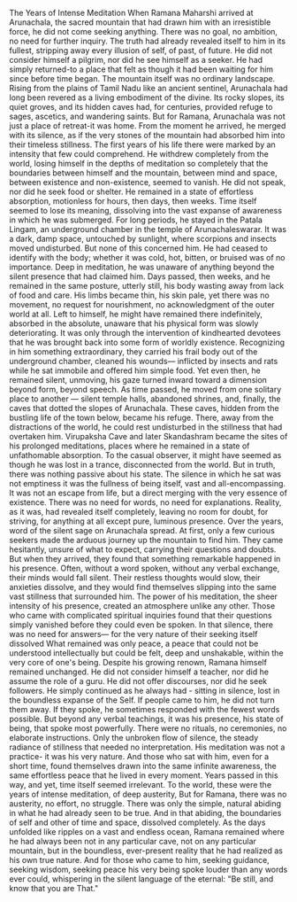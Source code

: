The Years of Intense Meditation
When Ramana Maharshi arrived at Arunachala, the sacred mountain that had drawn him with an irresistible force, he did not come seeking anything. There was no goal, no ambition, no need for further inquiry. The truth had already revealed itself to him in its fullest, stripping away every illusion of self, of past, of future. He did not consider himself a pilgrim, nor did he see himself as a seeker. He had simply returned-to a place that felt as though it had been waiting for him since before time began.
The mountain itself was no ordinary landscape. Rising from the plains of Tamil Nadu like an ancient sentinel, Arunachala had long been revered as a living embodiment of the divine. Its rocky slopes, its quiet groves, and its hidden caves had, for centuries, provided refuge to sages, ascetics, and wandering saints. But for Ramana, Arunachala was not just a place of retreat-it was home. From the moment he arrived, he merged with its silence, as if the very stones of the mountain had absorbed him into their timeless stillness.
The first years of his life there were marked by an intensity that few could comprehend. He withdrew completely from the world, losing himself in the depths of meditation so completely that the boundaries between himself and the mountain, between mind and space, between existence and non-existence, seemed to vanish. He did not speak, nor did he seek food or shelter. He remained in a state of effortless absorption, motionless for hours, then days, then weeks. Time itself seemed to lose its meaning, dissolving into the vast expanse of awareness in which he was submerged.
For long periods, he stayed in the Patala Lingam, an underground chamber in the temple of Arunachaleswarar. It was a dark, damp space, untouched by sunlight, where scorpions and insects moved undisturbed. But none of this concerned him. He had ceased to identify with the body; whether it was cold, hot, bitten, or bruised was of no importance. Deep in meditation, he was unaware of anything beyond the silent presence that had claimed him.
Days passed, then weeks, and he remained in the same posture, utterly still, his body wasting away from lack of food and care. His limbs became thin, his skin pale, yet there was no movement, no request for nourishment, no acknowledgment of the outer world at all. Left to himself, he might have remained there indefinitely, absorbed in the absolute, unaware that his physical form was slowly deteriorating.
It was only through the intervention of kindhearted devotees that he was brought back into some form of worldly existence. Recognizing in him something extraordinary, they carried his frail body out of the underground chamber, cleaned his wounds— inflicted by insects and rats while he sat immobile and offered him simple food.
Yet even then, he remained silent, unmoving, his gaze turned inward toward a dimension beyond form, beyond speech.
As time passed, he moved from one solitary place to another — silent temple halls, abandoned shrines, and, finally, the caves that dotted the slopes of Arunachala. These caves, hidden from the bustling life of the town below, became his refuge. There, away from the distractions of the world, he could rest undisturbed in the stillness that had overtaken him. Virupaksha Cave and later Skandashram became the sites of his prolonged meditations, places where he remained in a state of unfathomable absorption.
To the casual observer, it might have seemed as though he was lost in a trance, disconnected from the world. But in truth, there was nothing passive about his state. The silence in which he sat was not emptiness it was the fullness of being itself, vast and all-encompassing. It was not an escape from life, but a direct merging with the
very essence of existence. There was no need for words, no need for explanations. Reality, as it was, had revealed itself completely, leaving no room for doubt, for striving, for anything at all except pure, luminous presence.
Over the years, word of the silent sage on Arunachala spread. At first, only a few curious seekers made the arduous journey up the mountain to find him. They came hesitantly, unsure of what to expect, carrying their questions and doubts. But when they arrived, they found that something remarkable happened in his presence. Often, without a word spoken, without any verbal exchange, their minds would fall silent. Their restless thoughts would slow, their anxieties dissolve, and they would find themselves slipping into the same vast stillness that surrounded him.
The power of his meditation, the sheer intensity of his presence, created an atmosphere unlike any other. Those who came with complicated spiritual inquiries found that their questions simply vanished before they could even be spoken. In that silence, there was no need for answers— for the very nature of their seeking itself dissolved What remained was only peace, a peace that could not be understood intellectually but could be felt, deep and unshakable, within the very core of one's being.
Despite his growing renown, Ramana himself remained unchanged. He did not consider himself a teacher, nor did he assume the role of a guru. He did not offer discourses, nor did he seek followers. He simply continued as he always had - sitting in silence, lost in the boundless expanse of the Self. If people came to him, he did not turn them away. If they spoke, he sometimes responded with the fewest words possible. But beyond any verbal teachings, it was his presence, his state of being, that spoke most powerfully.
There were no rituals, no ceremonies, no elaborate instructions. Only the unbroken flow of silence, the steady radiance of stillness that needed no interpretation. His meditation was not a practice- it was his very nature. And those who sat with him, even for a short time, found themselves drawn into the same infinite awareness, the same effortless peace that he lived in every moment.
Years passed in this way, and yet, time itself seemed irrelevant. To the world, these were the years of intense meditation, of deep austerity, But for Ramana, there was no austerity, no effort, no struggle. There was only the simple, natural abiding in what he had already seen to be true. And in that abiding, the boundaries of self and other
of time and space, dissolved completely.
As the days unfolded like ripples on a vast and endless ocean, Ramana remained where he had always been not in any particular cave, not on any particular mountain, but in the boundless, ever-present reality that he had realized as his own true nature. And for those who came to him, seeking guidance, seeking wisdom, seeking peace
his very being spoke louder than any words ever could, whispering in the silent language of the eternal:
"Be still, and know that you are That."